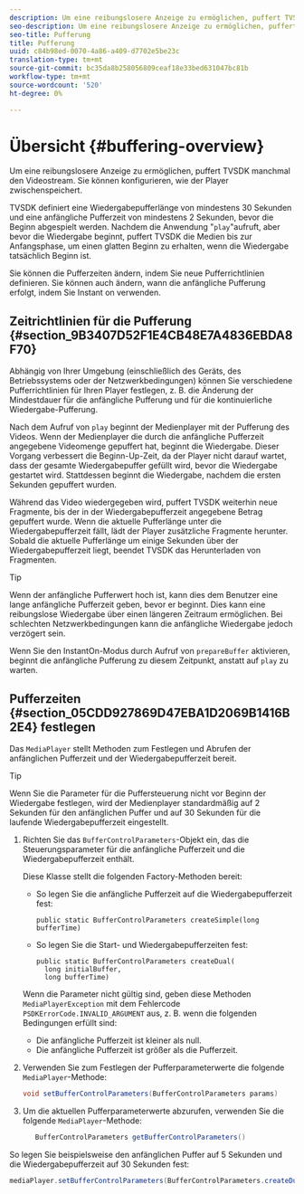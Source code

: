 ```yaml
---
description: Um eine reibungslosere Anzeige zu ermöglichen, puffert TVSDK manchmal den Videostream. Sie können konfigurieren, wie der Player zwischenspeichert.
seo-description: Um eine reibungslosere Anzeige zu ermöglichen, puffert TVSDK manchmal den Videostream. Sie können konfigurieren, wie der Player zwischenspeichert.
seo-title: Pufferung
title: Pufferung
uuid: c84b98ed-0070-4a86-a409-d7702e5be23c
translation-type: tm+mt
source-git-commit: bc35da8b258056809ceaf18e33bed631047bc81b
workflow-type: tm+mt
source-wordcount: '520'
ht-degree: 0%

---
```



# Übersicht {#buffering-overview}

Um eine reibungslosere Anzeige zu ermöglichen, puffert TVSDK manchmal den Videostream. Sie können konfigurieren, wie der Player zwischenspeichert.

TVSDK definiert eine Wiedergabepufferlänge von mindestens 30 Sekunden und eine anfängliche Pufferzeit von mindestens 2 Sekunden, bevor die Beginn abgespielt werden. Nachdem die Anwendung &quot;`play`&quot;aufruft, aber bevor die Wiedergabe beginnt, puffert TVSDK die Medien bis zur Anfangsphase, um einen glatten Beginn zu erhalten, wenn die Wiedergabe tatsächlich Beginn ist.

Sie können die Pufferzeiten ändern, indem Sie neue Pufferrichtlinien definieren. Sie können auch ändern, wann die anfängliche Pufferung erfolgt, indem Sie Instant on verwenden.

## Zeitrichtlinien für die Pufferung {#section_9B3407D52F1E4CB48E7A4836EBDA8F70}

Abhängig von Ihrer Umgebung (einschließlich des Geräts, des Betriebssystems oder der Netzwerkbedingungen) können Sie verschiedene Pufferrichtlinien für Ihren Player festlegen, z. B. die Änderung der Mindestdauer für die anfängliche Pufferung und für die kontinuierliche Wiedergabe-Pufferung.

Nach dem Aufruf von `play` beginnt der Medienplayer mit der Pufferung des Videos. Wenn der Medienplayer die durch die anfängliche Pufferzeit angegebene Videomenge gepuffert hat, beginnt die Wiedergabe. Dieser Vorgang verbessert die Beginn-Up-Zeit, da der Player nicht darauf wartet, dass der gesamte Wiedergabepuffer gefüllt wird, bevor die Wiedergabe gestartet wird. Stattdessen beginnt die Wiedergabe, nachdem die ersten Sekunden gepuffert wurden.

Während das Video wiedergegeben wird, puffert TVSDK weiterhin neue Fragmente, bis der in der Wiedergabepufferzeit angegebene Betrag gepuffert wurde. Wenn die aktuelle Pufferlänge unter die Wiedergabepufferzeit fällt, lädt der Player zusätzliche Fragmente herunter. Sobald die aktuelle Pufferlänge um einige Sekunden über der Wiedergabepufferzeit liegt, beendet TVSDK das Herunterladen von Fragmenten.

>[!TIP]
>
>Wenn der anfängliche Pufferwert hoch ist, kann dies dem Benutzer eine lange anfängliche Pufferzeit geben, bevor er beginnt. Dies kann eine reibungslose Wiedergabe über einen längeren Zeitraum ermöglichen. Bei schlechten Netzwerkbedingungen kann die anfängliche Wiedergabe jedoch verzögert sein.

Wenn Sie den InstantOn-Modus durch Aufruf von `prepareBuffer` aktivieren, beginnt die anfängliche Pufferung zu diesem Zeitpunkt, anstatt auf `play` zu warten.

## Pufferzeiten {#section_05CDD927869D47EBA1D2069B1416B2E4} festlegen

Das `MediaPlayer` stellt Methoden zum Festlegen und Abrufen der anfänglichen Pufferzeit und der Wiedergabepufferzeit bereit.

>[!TIP]
>
>Wenn Sie die Parameter für die Puffersteuerung nicht vor Beginn der Wiedergabe festlegen, wird der Medienplayer standardmäßig auf 2 Sekunden für den anfänglichen Puffer und auf 30 Sekunden für die laufende Wiedergabepufferzeit eingestellt.

1. Richten Sie das `BufferControlParameters`-Objekt ein, das die Steuerungsparameter für die anfängliche Pufferzeit und die Wiedergabepufferzeit enthält.

   Diese Klasse stellt die folgenden Factory-Methoden bereit:

   * So legen Sie die anfängliche Pufferzeit auf die Wiedergabepufferzeit fest:

      ```
      public static BufferControlParameters createSimple(long bufferTime)
      ```

   * So legen Sie die Start- und Wiedergabepufferzeiten fest:

      ```
      public static BufferControlParameters createDual( 
        long initialBuffer,  
        long bufferTime)
      ```
   Wenn die Parameter nicht gültig sind, geben diese Methoden `MediaPlayerException` mit dem Fehlercode `PSDKErrorCode.INVALID_ARGUMENT` aus, z. B. wenn die folgenden Bedingungen erfüllt sind:

   * Die anfängliche Pufferzeit ist kleiner als null.
   * Die anfängliche Pufferzeit ist größer als die Pufferzeit.


1. Verwenden Sie zum Festlegen der Pufferparameterwerte die folgende `MediaPlayer`-Methode:

   ```java
   void setBufferControlParameters(BufferControlParameters params)
   ```

1. Um die aktuellen Pufferparameterwerte abzurufen, verwenden Sie die folgende `MediaPlayer`-Methode:

   ```java
      BufferControlParameters getBufferControlParameters()  
   ```

<!--<a id="example_DE0580B3AD404635825D3301C1F096B6"></a>-->

So legen Sie beispielsweise den anfänglichen Puffer auf 5 Sekunden und die Wiedergabepufferzeit auf 30 Sekunden fest:

```java
mediaPlayer.setBufferControlParameters(BufferControlParameters.createDual(5000, 30000));
```

